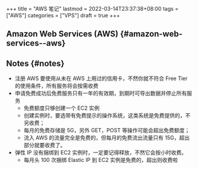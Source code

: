 +++
title = "AWS 笔记"
lastmod = 2022-03-14T23:37:38+08:00
tags = ["AWS"]
categories = ["VPS"]
draft = true
+++

## Amazon Web Services (AWS) {#amazon-web-services--aws}


## Notes {#notes}

-   注册 AWS 要使用从未在 AWS 上用过的信用卡，不然你就不符合 Free Tier 的使用条件，所有服务将会按需收费
-   申请免费成功后免费服务只有一年的有效期，到期时可导出数据并停止所有服务
    -   免费额度只够创建一个 EC2 实例
    -   创建实例时，要选带有免费提示的操作系统，这类系统是免费提供的，不另收费；
    -   每月的免费存储是 5G，另外 GET，POST 等操作可能会超出免费额度；
    -   流入 AWS 的流量完全是免费的，但每月的免费流出流量只有 15G，超出部分就要收费了。
-   弹性 IP 没有捆绑到 EC2 实例时，一定要记得释放，不然它会按小时收费。
    -   每月头 100 次捆绑 Elastic IP 到 EC2 实例是免费的，超出则收费啦